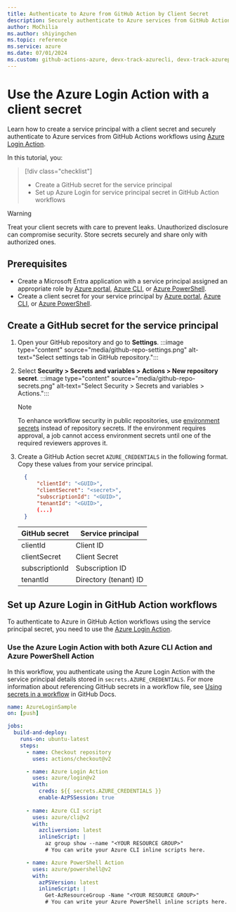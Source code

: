 ```yaml
--- 
title: Authenticate to Azure from GitHub Action by Client Secret
description: Securely authenticate to Azure services from GitHub Actions workflows using Azure Login Action with a client secret.
author: MoChilia 
ms.author: shiyingchen 
ms.topic: reference
ms.service: azure 
ms.date: 07/01/2024
ms.custom: github-actions-azure, devx-track-azurecli, devx-track-azurepowershell, linux-related-content
---
```


# Use the Azure Login Action with a client secret

Learn how to create a service principal with a client secret and securely authenticate to Azure services from GitHub Actions workflows using [Azure Login Action](https://github.com/marketplace/actions/azure-login). 

In this tutorial, you:

> [!div class="checklist"]
> * Create a GitHub secret for the service principal
> * Set up Azure Login for service principal secret in GitHub Action workflows

> [!WARNING]
> Treat your client secrets with care to prevent leaks. Unauthorized disclosure can compromise security. Store secrets securely and share only with authorized ones.

## Prerequisites 

- Create a Microsoft Entra application with a service principal assigned an appropriate role by [Azure portal](/entra/identity-platform/howto-create-service-principal-portal), [Azure CLI](/cli/azure/azure-cli-sp-tutorial-1), or [Azure PowerShell](/powershell/azure/create-azure-service-principal-azureps#create-a-service-principal).
- Create a client secret for your service principal by [Azure portal](/entra/identity-platform/howto-create-service-principal-portal#option-3-create-a-new-client-secret), [Azure CLI](/cli/azure/azure-cli-sp-tutorial-2?branch=main#create-a-service-principal-containing-a-password), or [Azure PowerShell](/powershell/azure/create-azure-service-principal-azureps?#password-based-authentication).

## Create a GitHub secret for the service principal

1. Open your GitHub repository and go to **Settings**.
    :::image type="content" source="media/github-repo-settings.png" alt-text="Select settings tab in GitHub repository.":::

1. Select **Security > Secrets and variables > Actions > New repository secret**.
    :::image type="content" source="media/github-repo-secrets.png" alt-text="Select Security > Secrets and variables > Actions.":::

    > [!NOTE]
    > To enhance workflow security in public repositories, use [environment secrets](https://docs.github.com/en/actions/deployment/targeting-different-environments/using-environments-for-deployment#environment-secrets) instead of repository secrets. If the environment requires approval, a job cannot access environment secrets until one of the required reviewers approves it.

1. Create a GitHub Action secret `AZURE_CREDENTIALS` in the following format. Copy these values from your service principal.

    ```json
      {
          "clientId": "<GUID>",
          "clientSecret": "<secret>",
          "subscriptionId": "<GUID>",
          "tenantId": "<GUID>",
          (...)
      }
    ```

    |GitHub secret  |Service principal  |
    |---------|---------|
    |clientId |    Client ID    |
    |clientSecret    |    Client Secret   |
    |subscriptionId    |    Subscription ID     |
    |tenantId   |    Directory (tenant) ID  |

## Set up Azure Login in GitHub Action workflows

To authenticate to Azure in GitHub Action workflows using the service principal secret, you need to use the [Azure Login Action](https://github.com/Azure/login).

### Use the Azure Login Action with both Azure CLI Action and Azure PowerShell Action

In this workflow, you authenticate using the Azure Login Action with the service principal details stored in `secrets.AZURE_CREDENTIALS`. For more information about referencing GitHub secrets in a workflow file, see [Using secrets in a workflow](https://docs.github.com/actions/security-guides/using-secrets-in-github-actions#using-secrets-in-a-workflow) in GitHub Docs.

```yaml
name: AzureLoginSample
on: [push]

jobs:
  build-and-deploy:
    runs-on: ubuntu-latest
    steps:
      - name: Checkout repository
        uses: actions/checkout@v2

      - name: Azure Login Action
        uses: azure/login@v2
        with:
          creds: ${{ secrets.AZURE_CREDENTIALS }}
          enable-AzPSSession: true
      
      - name: Azure CLI script
        uses: azure/cli@v2
        with:
          azcliversion: latest
          inlineScript: |
            az group show --name "<YOUR RESOURCE GROUP>"
            # You can write your Azure CLI inline scripts here.

      - name: Azure PowerShell Action
        uses: azure/powershell@v2
        with:
          azPSVersion: latest
          inlineScript: |
            Get-AzResourceGroup -Name "<YOUR RESOURCE GROUP>"
            # You can write your Azure PowerShell inline scripts here.
```